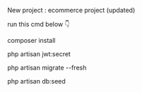 New project : ecommerce project (updated)


run this cmd below 👇

composer install

php artisan jwt:secret

php artisan migrate --fresh

php artisan db:seed